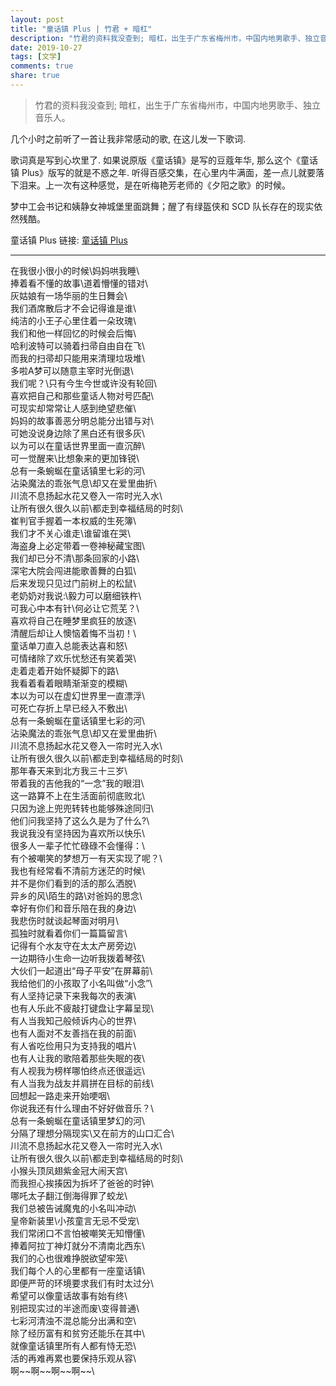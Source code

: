 ```yaml
---
layout: post
title: "童话镇 Plus | 竹君 + 暗杠"
description: "竹君的资料我没查到; 暗杠，出生于广东省梅州市，中国内地男歌手、独立音乐人。"
date: 2019-10-27
tags: [文学]
comments: true
share: true
---
```


> 竹君的资料我没查到; 暗杠，出生于广东省梅州市，中国内地男歌手、独立音乐人。

几个小时之前听了一首让我非常感动的歌, 在这儿发一下歌词.

歌词真是写到心坎里了. 如果说原版《童话镇》是写的豆蔻年华, 那么这个《童话镇 Plus》版写的就是不惑之年. 听得百感交集，在心里内牛满面，差一点儿就要落下泪来。上一次有这种感觉，是在听梅艳芳老师的《夕阳之歌》的时候。

梦中工会书记和姨静女神城堡里面跳舞；醒了有绿盔侠和 SCD 队长存在的现实依然残酷。

童话镇 Plus 链接: [童话镇 Plus](https://music.163.com/song?id=428642306)

---



在我很小很小的时候\妈妈哄我睡\ <br />
捧着看不懂的故事\道着懵懂的错对\ <br />
灰姑娘有一场华丽的生日舞会\ <br />
我们酒席散后才不会记得谁是谁\ <br />
纯洁的小王子心里住着一朵玫瑰\ <br />
我们和他一样回忆的时候会后悔\ <br />
哈利波特可以骑着扫帚自由自在飞\ <br />
而我的扫帚却只能用来清理垃圾堆\ <br />
多啦A梦可以随意主宰时光倒退\ <br />
我们呢？\只有今生今世或许没有轮回\ <br />
喜欢把自己和那些童话人物对号匹配\ <br />
可现实却常常让人感到绝望悲催\ <br />
妈妈的故事善恶分明总能分出错与对\ <br />
可她没说身边除了黑白还有很多灰\ <br />
以为可以在童话世界里面一直沉醉\ <br />
可一觉醒来\比想象来的更加锋锐\ <br />
总有一条蜿蜒在童话镇里七彩的河\ <br />
沾染魔法的乖张气息\却又在爱里曲折\ <br />
川流不息扬起水花又卷入一帘时光入水\ <br />
让所有很久很久以前\都走到幸福结局的时刻\ <br />
崔判官手握着一本权威的生死簿\ <br />
我们才不关心谁走\谁留谁在哭\ <br />
海盗身上必定带着一卷神秘藏宝图\ <br />
我们却已分不清\那条回家的小路\ <br />
深宅大院会闯进能歌善舞的白狐\ <br />
后来发现只见过门前树上的松鼠\ <br />
老奶奶对我说:\毅力可以磨细铁杵\ <br />
可我心中本有针\何必让它荒芜？\ <br />
喜欢将自己在睡梦里疯狂的放逐\ <br />
清醒后却让人懊恼着悔不当初！\ <br />
童话单刀直入总能表达喜和怒\ <br />
可情绪除了欢乐忧愁还有笑着哭\ <br />
走着走着开始怀疑脚下的路\ <br />
我看着看着眼睛渐渐变的模糊\ <br />
本以为可以在虚幻世界里一直漂浮\ <br />
可死亡存折上早已经入不敷出\ <br />
总有一条蜿蜒在童话镇里七彩的河\ <br />
沾染魔法的乖张气息\却又在爱里曲折\ <br />
川流不息扬起水花又卷入一帘时光入水\ <br />
让所有很久很久以前\都走到幸福结局的时刻\ <br />
那年春天来到北方我三十三岁\ <br />
带着我的吉他我的“一念”我的眼泪\ <br />
这一路算不上在生活面前彻底败北\ <br />
只因为途上兜兜转转也能够殊途同归\ <br />
他们问我坚持了这么久是为了什么?\ <br />
我说我没有坚持因为喜欢所以快乐\ <br />
很多人一辈子忙忙碌碌不会懂得：\ <br />
有个被嘲笑的梦想万一有天实现了呢？\ <br />
我也有经常看不清前方迷茫的时候\ <br />
并不是你们看到的活的那么洒脱\ <br />
异乡的风\陌生的路\对爸妈的思念\ <br />
幸好有你们和音乐陪在我的身边\ <br />
我悲伤时就谈起琴面对明月\ <br />
孤独时就看着你们一篇篇留言\ <br />
记得有个水友守在太太产房旁边\ <br />
一边期待小生命一边听我拨着琴弦\ <br />
大伙们一起道出“母子平安”在屏幕前\ <br />
我给他们的小孩取了小名叫做“小念”\ <br />
有人坚持记录下来我每次的表演\ <br />
也有人乐此不疲敲打键盘让字幕呈现\ <br />
有人当我知己般倾诉内心的世界\ <br />
也有人面对不友善挡在我的前面\ <br />
有人省吃俭用只为支持我的唱片\ <br />
也有人让我的歌陪着那些失眠的夜\ <br />
有人视我为榜样哪怕终点还很遥远\ <br />
有人当我为战友并肩拼在目标的前线\ <br />
回想起一路走来开始哽咽\ <br />
你说我还有什么理由不好好做音乐？\ <br />
总有一条蜿蜒在童话镇里梦幻的河\ <br />
分隔了理想分隔现实\又在前方的山口汇合\ <br />
川流不息扬起水花又卷入一帘时光入水\ <br />
让所有很久很久以前\都走到幸福结局的时刻\ <br />
小猴头顶凤翅紫金冠大闹天宫\ <br />
而我担心挨揍因为拆坏了爸爸的时钟\ <br />
哪吒太子翻江倒海得罪了蛟龙\ <br />
我们总被告诫魔鬼的小名叫冲动\ <br />
皇帝新装里\小孩童言无忌不受宠\ <br />
我们常闭口不言怕被嘲笑无知懵懂\ <br />
捧着阿拉丁神灯就分不清南北西东\ <br />
我们的心也很难挣脱欲望牢笼\ <br />
我们每个人的心里都有一座童话镇\ <br />
即便严苛的环境要求我们有时太过分\ <br />
希望可以像童话故事有始有终\ <br />
别把现实过的半途而废\变得普通\ <br />
七彩河清浊不混总能分出满和空\ <br />
除了经历富有和贫穷还能乐在其中\ <br />
就像童话镇里所有人都有恃无恐\ <br />
活的再难再累也要保持乐观从容\ <br />
啊\~\~啊\~\~啊\~\~啊\~\~\ <br />